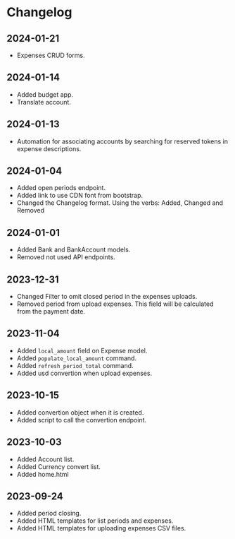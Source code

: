 # Changelog

## 2024-01-21
- Expenses CRUD forms.


## 2024-01-14
- Added budget app.
- Translate account.

## 2024-01-13
- Automation for associating accounts by searching for reserved tokens in expense descriptions.

## 2024-01-04
- Added open periods endpoint.
- Added link to use CDN font from bootstrap.
- Changed the Changelog format. Using the verbs: Added, Changed and Removed

## 2024-01-01
- Added Bank and BankAccount models.
- Removed not used API endpoints.

## 2023-12-31
- Changed Filter to omit closed period in the expenses uploads.
- Removed period from upload expenses. This field will be calculated from the payment date.

## 2023-11-04
- Added `local_amount` field on Expense model.
- Added `populate_local_amount` command.
- Added `refresh_period_total` command.
- Added usd convertion when upload expenses.

## 2023-10-15
- Added convertion object when it is created.
- Added script to call the convertion endpoint.

## 2023-10-03
- Added Account list.
- Added Currency convert list.
- Added home.html

## 2023-09-24
- Added period closing.
- Added HTML templates for list periods and expenses.
- Added HTML templates for uploading expenses CSV files.